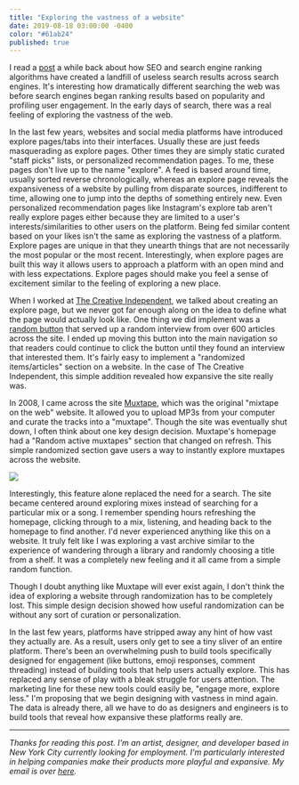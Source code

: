 ```yaml
---
title: "Exploring the vastness of a website"
date: 2019-08-18 03:00:00 -0400
color: "#61ab24"
published: true
---
```


I read a [post](https://docs.sendwithses.com/random-stuff/the-internet-is-an-seo-landfill) a while back about how SEO and search engine ranking algorithms have created a landfill of useless search results across search engines. It's interesting how dramatically different searching the web was before search engines began ranking results based on popularity and profiling user engagement. In the early days of search, there was a real feeling of exploring the vastness of the web.

In the last few years, websites and social media platforms have introduced explore pages/tabs into their interfaces. Usually these are just feeds masquerading as explore pages. Other times they are simply static curated "staff picks" lists, or personalized recommendation pages. To me, these pages don't live up to the name "explore". A feed is based around time, usually sorted reverse chronologically, whereas an explore page reveals the expansiveness of a website by pulling from disparate sources, indifferent to time, allowing one to jump into the depths of something entirely new. Even personalized recommendation pages like Instagram's explore tab aren't really explore pages either because they are limited to a user's interests/similarities to other users on the platform. Being fed similar content based on your likes isn't the same as exploring the vastness of a platform. Explore pages are unique in that they unearth things that are not necessarily the most popular or the most recent. Interestingly, when explore pages are built this way it allows users to approach a platform with an open mind and with less expectations. Explore pages should make you feel a sense of excitement similar to the feeling of exploring a new place.

When I worked at [The Creative Independent](https://indp.co), we talked about creating an explore page, but we never got far enough along on the idea to define what the page would actually look like. One thing we did implement was a [random button](https://thecreativeindependent.com/random/) that served up a random interview from over 600 articles across the site. I ended up moving this button into the main navigation so that readers could continue to click the button until they found an interview that interested them. It's fairly easy to implement a "randomized items/articles" section on a website. In the case of The Creative Independent, this simple addition revealed how expansive the site really was.

In 2008, I came across the site [Muxtape](https://en.wikipedia.org/wiki/Muxtape), which was the original "mixtape on the web" website. It allowed you to upload MP3s from your computer and curate the tracks into a "muxtape". Though the site was eventually shut down, I often think about one key design decision. Muxtape's homepage had a "Random active muxtapes" section that changed on refresh. This simple randomized section gave users a way to instantly explore muxtapes across the website.

![](https://files.elliott.computer/images/muxtape.jpg)

Interestingly, this feature alone replaced the need for a search. The site became centered around exploring mixes instead of searching for a particular mix or a song. I remember spending hours refreshing the homepage, clicking through to a mix, listening, and heading back to the homepage to find another. I'd never experienced anything like this on a website. It truly felt like I was exploring a vast archive similar to the experience of wandering through a library and randomly choosing a title from a shelf. It was a completely new feeling and it all came from a simple random function. 

Though I doubt anything like Muxtape will ever exist again, I don't think the idea of exploring a website through randomization has to be completely lost. This simple design decision showed how useful randomization can be without any sort of curation or personalization.

In the last few years, platforms have stripped away any hint of how vast they actually are. As a result, users only get to see a tiny sliver of an entire platform. There's been an overwhelming push to build tools specifically designed for engagement (like buttons, emoji responses, comment threading) instead of building tools that help users actually explore. This has replaced any sense of play with a bleak struggle for users attention. The marketing line for these new tools could easily be, "engage more, explore less." I'm proposing that we begin designing with vastness in mind again. The data is already there, all we have to do as designers and engineers is to build tools that reveal how expansive these platforms really are.

---


*Thanks for reading this post. I'm an artist, designer, and developer based in New York City currently looking for employment. I'm particularly interested in helping companies make their products more playful and expansive. My email is over [here](/about).*
